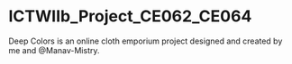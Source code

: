 # ICTWIIb_Project_CE062_CE064
Deep Colors is an online cloth emporium project designed and created by me and @Manav-Mistry.
